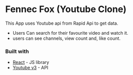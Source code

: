 # Fennec Fox (Youtube Clone)

This App uses Youtube api from Rapid Api to get data.

- Users Can search for their favourite video and watch it.
- users can see channels, view count and, like count.

### Built with

- [React](https://reactjs.org/) - JS library
- [Youtube v3](https://rapidapi.com/ytdlfree/api/youtube-v31) - API

